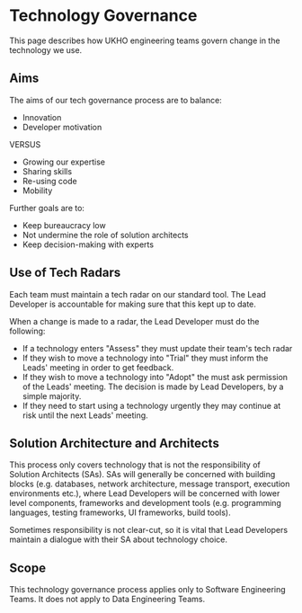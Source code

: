 # Technology Governance

This page describes how UKHO engineering teams govern change in the technology we use.

## Aims

The aims of our tech governance process are to balance:

* Innovation
* Developer motivation

VERSUS

* Growing our expertise
* Sharing skills
* Re-using code
* Mobility

Further goals are to:

* Keep bureaucracy low
* Not undermine the role of solution architects
* Keep decision-making with experts

## Use of Tech Radars

Each team must maintain a tech radar on our standard tool.  The Lead Developer is accountable for making sure that this kept up to date.

When a change is made to a radar, the Lead Developer must do the following:

* If a technology enters "Assess" they must update their team's tech radar
* If they wish to move a technology into "Trial" they must inform the Leads' meeting in order to get feedback.
* If they wish to move a technology into "Adopt" the must ask permission of the Leads' meeting.  The decision is made by Lead Developers, by a simple majority.
* If they need to start using a technology urgently they may continue at risk until the next Leads' meeting.

## Solution Architecture and Architects

This process only covers technology that is not the responsibility of Solution Architects (SAs).  SAs will generally be concerned with building blocks (e.g. databases, network architecture, message transport, execution environments etc.), where Lead Developers will be concerned with lower level components, frameworks and development tools (e.g. programming languages, testing frameworks, UI frameworks, build tools).

Sometimes responsibility is not clear-cut, so it is vital that Lead Developers maintain a dialogue with their SA about technology choice.

## Scope

This technology governance process applies only to Software Engineering Teams.  It does not apply to Data Engineering Teams.
